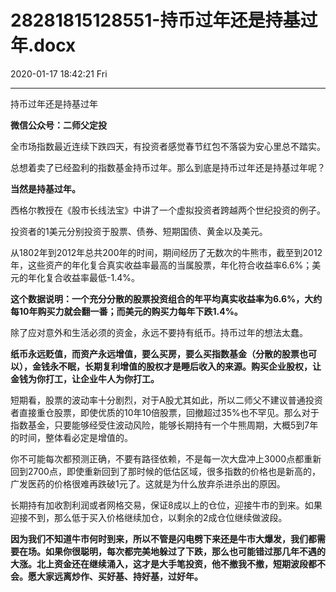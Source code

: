 # 28281815128551-持币过年还是持基过年.docx

2020-01-17 18:42:21 Fri

----

持币过年还是持基过年

__微信公众号：二师父定投__

全市场指数最近连续下跌四天，有投资者感觉春节红包不落袋为安心里总不踏实。

总想着卖了已经盈利的指数基金持币过年。那么到底是持币过年还是持基过年呢？

__当然是持基过年。__

西格尔教授在《股市长线法宝》中讲了一个虚拟投资者跨越两个世纪投资的例子。

投资者的1美元分别投资于股票、债券、短期国债、黄金以及美元。

从1802年到2012年总共200年的时间，期间经历了无数次的牛熊市，截至到2012年，这些资产的年化复合真实收益率最高的当属股票，年化符合收益率6\.6%；美元的年化复合收益率最低\-1\.4%。

__这个数据说明：一个充分分散的股票投资组合的年平均真实收益率为6\.6%，大约每10年购买力就会翻一番；而美元的购买力每年下跌1\.4%。__

除了应对意外和生活必须的资金，永远不要持有纸币。持币过年的想法太蠢。

__纸币永远贬值，而资产永远增值，要么买房，要么买指数基金（分散的股票也可以），金钱永不眠，长期复利增值的股权才是睡后收入的来源。购买企业股权，让金钱为你打工，让企业牛人为你打工。__

短期看，股票的波动率十分剧烈，对于A股尤其如此，所以二师父不建议普通投资者直接重仓股票，即使优质的10年10倍股票，回撤超过35%也不罕见。那么对于指数基金，只要能够经受住波动风险，能够长期持有一个牛熊周期，大概5到7年的时间，整体看必定是增值的。

你不可能每次都预测正确，不要有路径依赖，不是每一次大盘冲上3000点都重新回到2700点，即使重新回到了那时候的低估区域，很多指数的价格也是新高的，广发医药的价格很难再跌破1元了。这就是为什么放弃杀进杀出的原因。

长期持有加收割利润或者网格交易，保证8成以上的仓位，迎接牛市的到来。如果迎接不到，那么低于买入价格继续加仓，以剩余的2成仓位继续做波段。

__因为我们不知道牛市何时到来，所以不管是闪电劈下来还是牛市大爆发，我们都需要在场。如果你很聪明，每次都完美地躲过了下跌，那么也可能错过那几年不遇的大涨。北上资金还在继续涌入，这才是大手笔投资，他不撤我不撤，短期波段都不会。愿大家远离炒作、买好基、持好基，过好年。__

